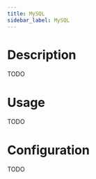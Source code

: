 ```yaml
---
title: MySQL
sidebar_label: MySQL 
---
```


# Description

TODO

# Usage

TODO

# Configuration

TODO
